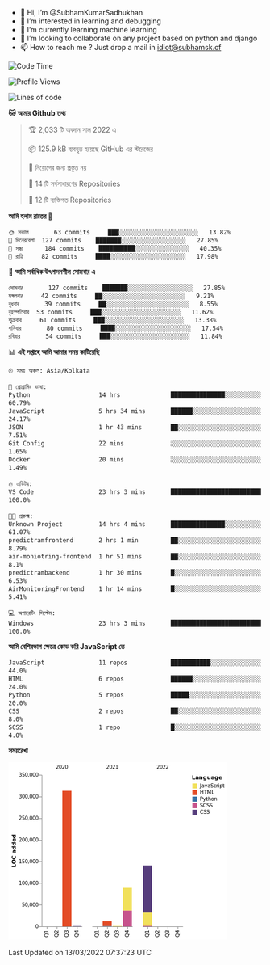 - 👋 Hi, I’m @SubhamKumarSadhukhan
- 👀 I’m interested in learning and debugging
- 🌱 I’m currently learning machine learning
- 💞️ I’m looking to collaborate on any project based on python and django
- 📫 How to reach me ?
      Just drop a mail in idiot@subhamsk.cf

<!---
SubhamKumarSadhukhan/SubhamKumarSadhukhan is a ✨ special ✨ repository because its `README.md` (this file) appears on your GitHub profile.
You can click the Preview link to take a look at your changes.
--->


<!--START_SECTION:waka-->
![Code Time](http://img.shields.io/badge/Code%20Time-251%20hrs%2058%20mins-blue)

![Profile Views](http://img.shields.io/badge/%E0%A6%AA%E0%A7%8D%E0%A6%B0%E0%A7%8B%E0%A6%AB%E0%A6%BE%E0%A6%87%E0%A6%B2%20%E0%A6%A6%E0%A6%B0%E0%A7%8D%E0%A6%B6%E0%A6%A8-0-blue)

![Lines of code](https://img.shields.io/badge/%E0%A6%B9%E0%A7%8D%E0%A6%AF%E0%A6%BE%E0%A6%B2%E0%A7%8B%20%E0%A6%93%E0%A6%AF%E0%A6%BC%E0%A6%BE%E0%A6%B0%E0%A7%8D%E0%A6%B2%E0%A7%8D%E0%A6%A1%20%E0%A6%A5%E0%A7%87%E0%A6%95%E0%A7%87%20%E0%A6%86%E0%A6%AE%E0%A6%BF%20%E0%A6%B2%E0%A6%BF%E0%A6%96%E0%A7%87%E0%A6%9B%E0%A6%BF-557%20Thousand%20%E0%A6%95%E0%A7%8B%E0%A6%A1%E0%A7%87%E0%A6%B0%20%E0%A6%B2%E0%A6%BE%E0%A6%87%E0%A6%A8-blue)

**🐱 আমার Github তথ্য** 

> 🏆 2,033 টি অবদান সাল 2022 এ
 > 
> 📦 125.9 kB ব্যবহৃত হয়েছে GitHub এর স্টরেজের 
 > 
> 🚫 নিয়োগের জন্য প্রস্তুত নয়
 > 
> 📜 14 টি সর্বসাধারণের Repositories 
 > 
> 🔑 12 টি ব্যক্তিগত Repositories  
 > 
**আমি হলাম রাতের 🦉** 

```text
🌞 সকাল       63 commits     ███░░░░░░░░░░░░░░░░░░░░░░   13.82% 
🌆 দিনেরবেলা  127 commits    ███████░░░░░░░░░░░░░░░░░░   27.85% 
🌃 সন্ধা      184 commits    ██████████░░░░░░░░░░░░░░░   40.35% 
🌙 রাত্রি     82 commits     ████░░░░░░░░░░░░░░░░░░░░░   17.98%

```
📅 **আমি সর্বাধিক উৎপাদনশীল সোমবার এ** 

```text
সোমবার       127 commits    ███████░░░░░░░░░░░░░░░░░░   27.85% 
মঙ্গলবার     42 commits     ██░░░░░░░░░░░░░░░░░░░░░░░   9.21% 
বুধবার       39 commits     ██░░░░░░░░░░░░░░░░░░░░░░░   8.55% 
বৃহস্পতিবার  53 commits     ███░░░░░░░░░░░░░░░░░░░░░░   11.62% 
শুক্রবার     61 commits     ███░░░░░░░░░░░░░░░░░░░░░░   13.38% 
শনিবার       80 commits     ████░░░░░░░░░░░░░░░░░░░░░   17.54% 
রবিবার       54 commits     ███░░░░░░░░░░░░░░░░░░░░░░   11.84%

```


📊 **এই সপ্তাহে আমি আমার সময় কাটিয়েছি** 

```text
⌚︎ সময় অঞ্চল: Asia/Kolkata

💬 প্রোগ্রামিং ভাষা: 
Python                   14 hrs              ███████████████░░░░░░░░░░   60.79% 
JavaScript               5 hrs 34 mins       ██████░░░░░░░░░░░░░░░░░░░   24.17% 
JSON                     1 hr 43 mins        ██░░░░░░░░░░░░░░░░░░░░░░░   7.51% 
Git Config               22 mins             ░░░░░░░░░░░░░░░░░░░░░░░░░   1.65% 
Docker                   20 mins             ░░░░░░░░░░░░░░░░░░░░░░░░░   1.49%

🔥 এডিটর: 
VS Code                  23 hrs 3 mins       █████████████████████████   100.0%

🐱‍💻 প্রকল্ম: 
Unknown Project          14 hrs 4 mins       ███████████████░░░░░░░░░░   61.07% 
predictramfrontend       2 hrs 1 min         ██░░░░░░░░░░░░░░░░░░░░░░░   8.79% 
air-moniotring-frontend  1 hr 51 mins        ██░░░░░░░░░░░░░░░░░░░░░░░   8.1% 
predictrambackend        1 hr 30 mins        █░░░░░░░░░░░░░░░░░░░░░░░░   6.53% 
AirMonitoringFrontend    1 hr 14 mins        █░░░░░░░░░░░░░░░░░░░░░░░░   5.41%

💻 অপারেটিং সিস্টেম: 
Windows                  23 hrs 3 mins       █████████████████████████   100.0%

```

**আমি বেশিরভাগ ক্ষেত্রে কোড করি JavaScript তে** 

```text
JavaScript               11 repos            ███████████░░░░░░░░░░░░░░   44.0% 
HTML                     6 repos             ██████░░░░░░░░░░░░░░░░░░░   24.0% 
Python                   5 repos             █████░░░░░░░░░░░░░░░░░░░░   20.0% 
CSS                      2 repos             ██░░░░░░░░░░░░░░░░░░░░░░░   8.0% 
SCSS                     1 repo              █░░░░░░░░░░░░░░░░░░░░░░░░   4.0%

```


**সময়রেখা**

![Chart not found](https://raw.githubusercontent.com/SubhamKumarSadhukhan/SubhamKumarSadhukhan/main/charts/bar_graph.png) 


 Last Updated on 13/03/2022 07:37:23 UTC
<!--END_SECTION:waka-->
